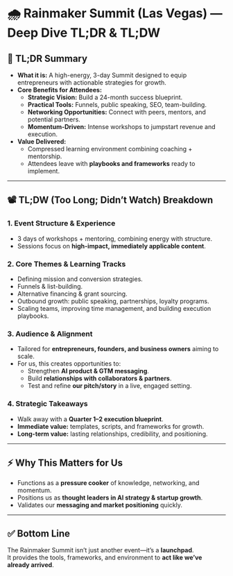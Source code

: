 # 🌧️ Rainmaker Summit (Las Vegas) — Deep Dive TL;DR & TL;DW

## 📌 TL;DR Summary
- **What it is:** A high-energy, 3-day Summit designed to equip entrepreneurs with actionable strategies for growth.  
- **Core Benefits for Attendees:**
  - **Strategic Vision:** Build a 24-month success blueprint.  
  - **Practical Tools:** Funnels, public speaking, SEO, team-building.  
  - **Networking Opportunities:** Connect with peers, mentors, and potential partners.  
  - **Momentum-Driven:** Intense workshops to jumpstart revenue and execution.  
- **Value Delivered:**
  - Compressed learning environment combining coaching + mentorship.  
  - Attendees leave with **playbooks and frameworks** ready to implement.  

---

## 📽️ TL;DW (Too Long; Didn’t Watch) Breakdown

### 1. Event Structure & Experience
- 3 days of workshops + mentoring, combining energy with structure.  
- Sessions focus on **high-impact, immediately applicable content**.  

### 2. Core Themes & Learning Tracks
- Defining mission and conversion strategies.  
- Funnels & list-building.  
- Alternative financing & grant sourcing.  
- Outbound growth: public speaking, partnerships, loyalty programs.  
- Scaling teams, improving time management, and building execution playbooks.  

### 3. Audience & Alignment
- Tailored for **entrepreneurs, founders, and business owners** aiming to scale.  
- For us, this creates opportunities to:
  - Strengthen **AI product & GTM messaging**.  
  - Build **relationships with collaborators & partners**.  
  - Test and refine **our pitch/story** in a live, engaged setting.  

### 4. Strategic Takeaways
- Walk away with a **Quarter 1–2 execution blueprint**.  
- **Immediate value:** templates, scripts, and frameworks for growth.  
- **Long-term value:** lasting relationships, credibility, and positioning.  

---

## ⚡ Why This Matters for Us
- Functions as a **pressure cooker** of knowledge, networking, and momentum.  
- Positions us as **thought leaders in AI strategy & startup growth**.  
- Validates our **messaging and market positioning** quickly.  

---

## ✅ Bottom Line
The Rainmaker Summit isn’t just another event—it’s a **launchpad**.  
It provides the tools, frameworks, and environment to **act like we’ve already arrived**.  
